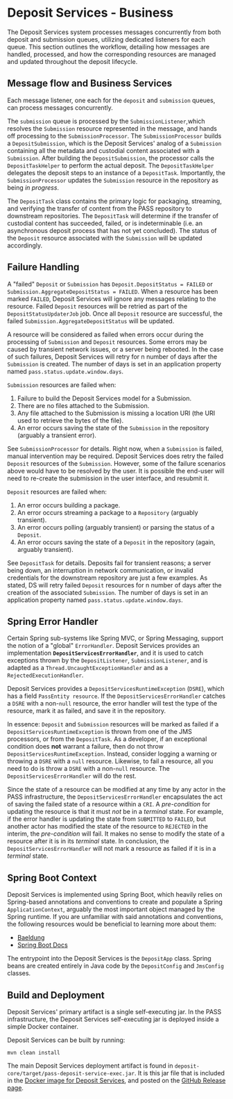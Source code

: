 # Deposit Services - Business

The Deposit Services system processes messages concurrently from both deposit and submission queues, utilizing dedicated 
listeners for each queue. This section outlines the workflow, detailing how messages are handled, processed, and how the
corresponding resources are managed and updated throughout the deposit lifecycle.

## Message flow and Business Services

Each message listener, one each for the `deposit` and `submission` queues, can process messages concurrently.

The `submission` queue is processed by the `SubmissionListener`,which resolves the `Submission` resource represented
in the message, and hands off processing to the `SubmissionProcessor`. The `SubmissionProcessor` builds
a `DepositSubmission`, which is the Deposit Services' analog of a `Submission` containing all the metadata and
custodial content associated with a  `Submission`. After building the `DepositSubmission`, the processor calls the 
`DepositTaskHelper` to perform the actual deposit.  The `DepositTaskHelper` delegates the deposit steps to an instance
of a `DepositTask`. Importantly, the `SubmissionProcessor` updates the `Submission` resource in the repository as 
being _in progress_.

The `DepositTask` class contains the primary logic for packaging, streaming, and verifying the transfer of content from
the PASS repository to downstream repositories. The `DepositTask` will determine if the transfer of custodial content 
has succeeded, failed, or is indeterminable (i.e. an asynchronous deposit process that has not yet concluded). The 
status of the `Deposit` resource associated with the `Submission` will be updated accordingly.

## Failure Handling

A "failed" `Deposit` or `Submission` has `Deposit.DepositStatus = FAILED`
or `Submission.AggregateDepositStatus = FAILED`. When a resource has been marked `FAILED`, Deposit Services will ignore
any messages relating to the resource. Failed `Deposit` resources will be retried as part of the
`DepositStatusUpdaterJob` job.  Once all `Deposit` resource are successful, the failed
`Submission.AggregateDepositStatus` will be updated.

A resource will be considered as failed when errors occur during the processing of `Submission` and `Deposit` resources.
Some errors may be caused by transient network issues, or a server being rebooted.  In the case of such failures,
Deposit Services will retry for n number of days after the `Submission` is created. The number of days
is set in an application property named `pass.status.update.window.days`.

`Submission` resources are failed when:

1. Failure to build the Deposit Services model for a Submission.
2. There are no files attached to the Submission.
3. Any file attached to the Submission is missing a location URI (the URI used to retrieve the bytes of the file).
4. An error occurs saving the state of the `Submission` in the repository (arguably a transient error).

See `SubmissionProcessor` for details. Right now, when a `Submission` is failed, manual intervention may be required.
Deposit Services does retry the failed `Deposit` resources of the `Submission`. However, some of the failure scenarios
above would have to be resolved by the user. It is possible the end-user will need to re-create the submission in
the user interface, and resubmit it.

`Deposit` resources are failed when:

1. An error occurs building a package.
2. An error occurs streaming a package to a `Repository` (arguably transient).
3. An error occurs polling (arguably transient) or parsing the status of a `Deposit`.
4. An error occurs saving the state of a `Deposit` in the repository (again, arguably transient).

See `DepositTask` for details. Deposits fail for transient reasons; a server being down, an interruption in network
communication, or invalid credentials for the downstream repository are just a few examples. As stated, DS will retry
failed `Deposit` resources for n number of days after the creation of the associated `Submission`.  The number of days
is set in an application property named `pass.status.update.window.days`.

## Spring Error Handler

Certain Spring sub-systems like Spring MVC, or Spring Messaging, support the notion of a "global" `ErrorHandler`.
Deposit Services provides an implementation **`DepositServicesErrorHandler`**, and it is used to catch exceptions thrown
by the `DepositListener`, `SubmissionListener`, and is adapted as a `Thread.UncaughtExceptionHandler` and
as a `RejectedExecutionHandler`.

Deposit Services provides a `DepositServicesRuntimeException` (`DSRE`), which has a field `PassEntity resource`. 
If the `DepositServicesErrorHandler` catches a `DSRE` with a non-`null` resource, the error handler will test the type 
of the resource, mark it as failed, and save it in the repository.

In essence: `Deposit` and `Submission` resources will be marked as failed if a `DepositServicesRuntimeException` is 
thrown from one of the JMS processors, or from the `DepositTask`. As a developer, if an exceptional condition does 
**not** warrant a failure, then do not throw `DepositServicesRuntimeException`. Instead, consider logging a warning or 
throwing a `DSRE` with a `null` resource. Likewise, to fail a resource, all you need to do is throw a `DSRE` with a 
non-`null` resource. The `DepositServicesErrorHandler` will do the rest.

Since the state of a resource can be modified at any time by any actor in the PASS infrastructure, the 
`DepositServicesErrorHandler` encapsulates the act of saving the failed state of a resource within a `CRI`. A 
_pre-condition_ for updating the resource is that it must _not_ be in a _terminal_ state. For example, if the error 
handler is updating the state from `SUBMITTED` to `FAILED`, but another actor has modified the state of the resource to 
`REJECTED` in the interim, the _pre-condition_ will fail. It makes no sense to modify the state of a resource after it 
is in its _terminal_ state. In conclusion, the `DepositServicesErrorHandler` will not mark a resource as failed 
if it is in a _terminal_ state.

## Spring Boot Context

Deposit Services is implemented using Spring Boot, which heavily relies on Spring-based annotations and conventions to
create and populate a Spring `ApplicationContext`, arguably the most important object managed by the Spring runtime.
If you are unfamiliar with said annotations and conventions, the following resources would be beneficial to learning more
about them:

* [Baeldung](https://www.baeldung.com/spring-application-context)
* [Spring Boot Docs](https://docs.spring.io/spring-boot/documentation.html)

The entrypoint into the Deposit Services is the `DepositApp` class. Spring beans are created entirely in Java code by the 
`DepositConfig` and `JmsConfig` classes.

## Build and Deployment

Deposit Services' primary artifact is a single self-executing jar. In the PASS infrastructure, the Deposit Services
self-executing jar is deployed inside a simple Docker container.

Deposit Services can be built by running:

```shell
mvn clean install
```

The main Deposit Services deployment artifact is found in `deposit-core/target/pass-deposit-service-exec.jar`. It is 
this jar file that is included in the 
[Docker image for Deposit Services](https://github.com/eclipse-pass/pass-support/pkgs/container/deposit-services-core), 
and posted on the [GitHub Release page](https://github.com/eclipse-pass/pass-support/releases).